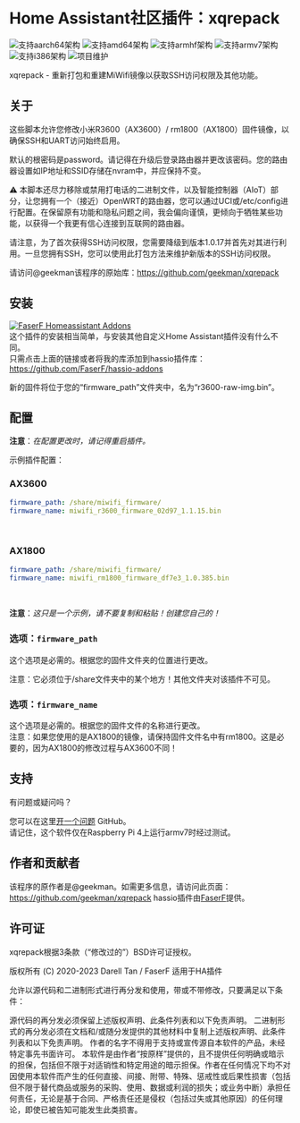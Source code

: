 # Home Assistant社区插件：xqrepack
![支持aarch64架构][aarch64-shield] ![支持amd64架构][amd64-shield] ![支持armhf架构][armhf-shield] ![支持armv7架构][armv7-shield] ![支持i386架构][i386-shield]
![项目维护][maintenance-shield]

xqrepack - 重新打包和重建MiWifi镜像以获取SSH访问权限及其他功能。

## 关于

这些脚本允许您修改小米R3600（AX3600）/ rm1800（AX1800）固件镜像，以确保SSH和UART访问始终启用。

默认的根密码是password。请记得在升级后登录路由器并更改该密码。您的路由器设置如IP地址和SSID存储在nvram中，并应保持不变。

⚠ 本脚本还尽力移除或禁用打电话的二进制文件，以及智能控制器（AIoT）部分，让您拥有一个（接近）OpenWRT的路由器，您可以通过UCI或/etc/config进行配置。在保留原有功能和隐私问题之间，我会偏向谨慎，更倾向于牺牲某些功能，以获得一个我更有信心连接到互联网的路由器。

请注意，为了首次获得SSH访问权限，您需要降级到版本1.0.17并首先对其进行利用。一旦您拥有SSH，您可以使用此打包方法来维护新版本的SSH访问权限。<br />

请访问@geekman该程序的原始库：<https://github.com/geekman/xqrepack>

## 安装

[![FaserF Homeassistant Addons](https://my.home-assistant.io/badges/supervisor_add_addon_repository.svg)](https://my.home-assistant.io/redirect/supervisor_add_addon_repository/?repository_url=https%3A%2F%2Fgithub.com%2FFaserF%2Fhassio-addons)
<br />
这个插件的安装相当简单，与安装其他自定义Home Assistant插件没有什么不同。<br />
只需点击上面的链接或者将我的库添加到hassio插件库：<https://github.com/FaserF/hassio-addons>

新的固件将位于您的“firmware_path”文件夹中，名为“r3600-raw-img.bin”。

## 配置

**注意**：_在配置更改时，请记得重启插件。_

示例插件配置：

### AX3600

```yaml
firmware_path: /share/miwifi_firmware/
firmware_name: miwifi_r3600_firmware_02d97_1.1.15.bin
```
<br />

### AX1800

```yaml
firmware_path: /share/miwifi_firmware/
firmware_name: miwifi_rm1800_firmware_df7e3_1.0.385.bin
```
<br />

**注意**：_这只是一个示例，请不要复制和粘贴！创建您自己的！_

### 选项：`firmware_path`

这个选项是必需的。根据您的固件文件夹的位置进行更改。<br />

注意：它必须位于/share文件夹中的某个地方！其他文件夹对该插件不可见。

### 选项：`firmware_name`

这个选项是必需的。根据您的固件文件的名称进行更改。<br />
注意：如果您使用的是AX1800的镜像，请保持固件文件名中有rm1800。这是必要的，因为AX1800的修改过程与AX3600不同！

## 支持

有问题或疑问吗？

您可以在这里[开一个问题][issue] GitHub。<br />
请记住，这个软件仅在Raspberry Pi 4上运行armv7时经过测试。

## 作者和贡献者

该程序的原作者是@geekman。如需更多信息，请访问此页面：<https://github.com/geekman/xqrepack>
hassio插件由[FaserF]提供。

## 许可证

xqrepack根据3条款（“修改过的”）BSD许可证授权。

版权所有 (C) 2020-2023 Darell Tan / FaserF 适用于HA插件

允许以源代码和二进制形式进行再分发和使用，带或不带修改，只要满足以下条件：

源代码的再分发必须保留上述版权声明、此条件列表和以下免责声明。
二进制形式的再分发必须在文档和/或随分发提供的其他材料中复制上述版权声明、此条件列表和以下免责声明。
作者的名字不得用于支持或宣传源自本软件的产品，未经特定事先书面许可。
本软件是由作者“按原样”提供的，且不提供任何明确或暗示的担保，包括但不限于对适销性和特定用途的暗示担保。作者在任何情况下均不对因使用本软件而产生的任何直接、间接、附带、特殊、惩戒性或后果性损害（包括但不限于替代商品或服务的采购、使用、数据或利润的损失；或业务中断）承担任何责任，无论是基于合同、严格责任还是侵权（包括过失或其他原因）的任何理论，即使已被告知可能发生此类损害。

[maintenance-shield]: https://img.shields.io/maintenance/yes/2023.svg
[aarch64-shield]: https://img.shields.io/badge/aarch64-yes-green.svg
[amd64-shield]: https://img.shields.io/badge/amd64-yes-green.svg
[armhf-shield]: https://img.shields.io/badge/armhf-yes-green.svg
[armv7-shield]: https://img.shields.io/badge/armv7-yes-green.svg
[i386-shield]: https://img.shields.io/badge/i386-yes-green.svg
[FaserF]: https://github.com/FaserF/
[issue]: https://github.com/FaserF/hassio-addons/issues
